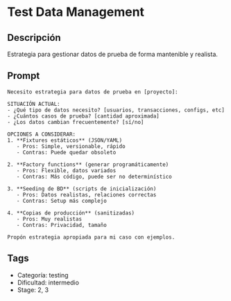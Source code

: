 # Test Data Management

## Descripción
Estrategia para gestionar datos de prueba de forma mantenible y realista.

## Prompt
```
Necesito estrategia para datos de prueba en [proyecto]:

SITUACIÓN ACTUAL:
- ¿Qué tipo de datos necesito? [usuarios, transacciones, configs, etc]
- ¿Cuántos casos de prueba? [cantidad aproximada]
- ¿Los datos cambian frecuentemente? [sí/no]

OPCIONES A CONSIDERAR:
1. **Fixtures estáticos** (JSON/YAML)
   - Pros: Simple, versionable, rápido
   - Contras: Puede quedar obsoleto

2. **Factory functions** (generar programáticamente)
   - Pros: Flexible, datos variados
   - Contras: Más código, puede ser no determinístico

3. **Seeding de BD** (scripts de inicialización)
   - Pros: Datos realistas, relaciones correctas
   - Contras: Setup más complejo

4. **Copias de producción** (sanitizadas)
   - Pros: Muy realistas
   - Contras: Privacidad, tamaño

Propón estrategia apropiada para mi caso con ejemplos.
```

## Tags
- Categoría: testing
- Dificultad: intermedio
- Stage: 2, 3
